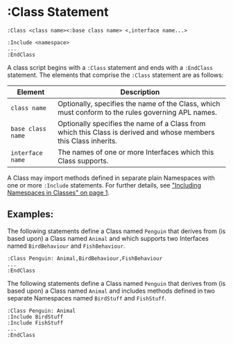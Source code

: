 # :Class Statement

`:Class <class name><:base class name> <,interface name...>`
```apl
:Include <namespace>
...
:EndClass
```

A class script begins with a `:Class` statement and ends with a `:EndClass` statement. The elements that comprise the `:Class` statement are as follows:

| Element | Description |
| --- | ---  |
| `class name` | Optionally, specifies the name of the Class, which must conform to the rules governing APL names. |
| `base class name` | Optionally specifies the name of a Class from which this Class is derived and whose members this Class inherits. |
| `interface name` | The names of one or more Interfaces which this Class supports. |

A Class may import methods defined in separate plain Namespaces with one or more `:Include` statements. For further details, see ["Including Namespaces in Classes" on page 1](../including-namespaces-in-classes/including-namespaces-in-classes.md).

## Examples:

The following statements define a Class named `Penguin` that derives from (is based upon) a Class named `Animal` and which supports two Interfaces named `BirdBehaviour` and `FishBehaviour`.
```apl
:Class Penguin: Animal,BirdBehaviour,FishBehaviour
...
:EndClass
```

The following statements define a Class named `Penguin` that derives from (is based upon) a Class named `Animal` and includes methods defined in two separate Namespaces named `BirdStuff` and `FishStuff`.
```apl
:Class Penguin: Animal
:Include BirdStuff
:Include FishStuff
...
:EndClass
```
